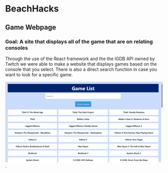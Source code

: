 # BeachHacks
## Game Webpage
### Goal: A site that displays all of the game that are on relating consoles
Through the use of the React framework and the the IGDB API owned by Twitch we were able to make a website that displays games based on the console that you select. There is also a direct search function in case you want to look for a specific game. 

![Website Image](websiteImage.png "Website Image").
